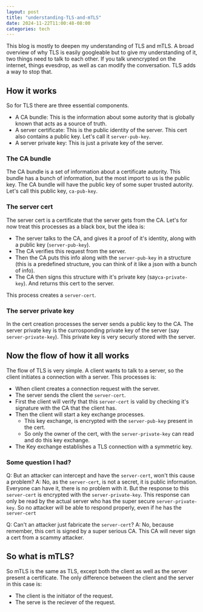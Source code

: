 ```yaml
---
layout: post
title: "understanding-TLS-and-mTLS"
date: 2024-11-22T11:00:48-08:00
categories: tech
---
```


This blog is mostly to deepen my understanding of TLS and mTLS. A broad overview of why TLS is easily googleable but to give my understanding of it, two things need to talk to each other. If you talk unencrypted on the internet, things evesdrop, as well as can modify the conversation. TLS adds a way to stop that.

## How it works

So for TLS there are three essential components.

* A CA bundle: This is the information about some autority that is globally known that acts as a source of truth.
* A server certificate: This is the public identity of the server. This cert also contains a public key. Let's call it `server-pub-key`.
* A server private key: This is just a private key of the server.

### The CA bundle

The CA bundle is a set of information about a certificate autority. This bundle has a bunch of information, but the most import to us is the public key. The CA bundle will have the public key of some super trusted autority. Let's call this public key, `ca-pub-key`.

### The server cert

The server cert is a certificate that the server gets from the CA. Let's for now treat this processes as a black box, but the idea is:

* The server talks to the CA, and gives it a proof of it's identity, along with a public key (`server-pub-key`).
* The CA verifies this request from the server.
* Then the CA puts this info along with the `server-pub-key` in a structure (this is a predefined structure, you can think of it like a json with a bunch of info).
* The CA then signs this structure with it's private key (say`ca-private-key`). And returns this cert to the server.

This process creates a `server-cert`.

### The server private key

In the cert creation processes the server sends a public key to the CA. The server private key is the currosponding private key of the server (say `server-private-key`). This private key is very securly stored with the server.

## Now the flow of how it all works

The flow of TLS is very simple. A client wants to talk to a server, so the client initiates a connection with a server. This processes is:

* When client creates a connection request with the server.
* The server sends the client the `server-cert`.
* First the client will verify that this `server-cert` is valid by checking it's signature with the CA that the client has.
* Then the client will start a key exchange processes.
  * This key exchange, is encrypted with the `server-pub-key` present in the cert.
  * So only the owner of the cert, with the `server-private-key` can read and do this key exchange.
* The Key exchange establishes a TLS connection with a symmetric key.

### Some question I had?

Q: But an attacker can intercept and have the `server-cert`, won't this cause a problem?
A: No, as the `server-cert`, is not a secret, it is public information. Everyone can have it, there is no problem with it. But the response to this `server-cert` is encrypted with the `server-private-key`. This response can only be read by the actual server who has the super secure `server-private-key`. So no attacker will be able to respond properly, even if he has the `server-cert`

Q: Can't an attacker just fabricate the `server-cert`?
A: No, because remember, this cert is signed by a super serious CA. This CA will never sign a cert from a scammy attacker.

## So what is mTLS?

So mTLS is the same as TLS, except both the client as well as the server present a certificate. The only difference between the client and the server in this case is:

* The client is the initiator of the request.
* The serve is the reciever of the request.
